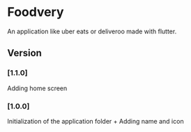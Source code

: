 # Foodvery
An application like uber eats or deliveroo made with flutter.

## Version
### [1.1.0] 
Adding home screen

### [1.0.0] 
Initialization of the application folder + Adding name and icon
